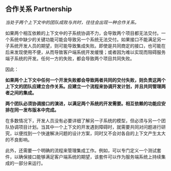 ## 合作关系 Partnership 

*当处于两个上下文中的团队成败与共时，往往会出现一种合作关系。*

如果两个相互依赖的上下文中的子系统协调不力，会导致两个项目都无法交付。一个系统中缺少的关键功能可能会导致另一个系统无法交付。如果接口不能满足另一子系统开发人员的期望，则可能导致集成失败。即使是共同商定的接口，也可能在后来发现使用不便，从而导致客户端系统开发缓慢；或者因为难以实现而阻碍服务端子系统的开发。任何一方的失败，都会导致两个项目共同失败。

因此：

**如果两个上下文中任何一个开发失败都会导致两者共同的交付失败，则负责这两个上下文的团队应建立合作关系。应建立一个流程来协调开发计划，并且共同管理两者之间的集成。**

**两个团队必须协调接口的演进，以满足两个系统的开发需要。相互依赖的功能应安排在同一发布版本中完成。**

在多数情况下，开发人员没有必要详细了解另一子系统的模型，但必须与另一个团队协调项目计划。当其中一个上下文的开发遇到障碍时，就需要共同对问题进行研究，以便找到一个快速解决问题的设计方案，同时又不会对各自的上下文产生太大的不良影响。

此外，还需要一个明确的流程来管理集成工作。例如，可以专门定义一个测试套件，以确保接口能够满足客户端系统的期望，该套件可以作为服务端系统上持续集成的一部分来运行。